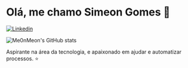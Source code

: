 # Olá, me chamo Simeon Gomes 👋
[![Linkedin](https://img.shields.io/badge/LinkedIn-0077B5?style=for-the-badge&logo=linkedin&logoColor=white)](www.linkedin.com/in/simeongomes)

![Me0nMeon's GitHub stats](https://github-readme-stats.vercel.app/api?username=Me0nMeon&show_icons=true&theme=radical)

Aspirante na área da tecnologia, e apaixonado em ajudar e automatizar processos. ⭐
